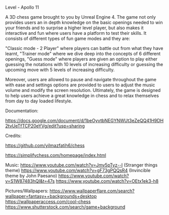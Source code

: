 Level - Apollo 11

A 3D chess game brought to you by Unreal Engine 4. The game not only provides users an in depth knowledge on the basic openings needed to win your friends and to surprise a higher level player, but also makes it interactive and fun where users have a platform to test their skills. It consists of different types of fun game modes and they are:

"Classic mode - 2 Player" where players can battle out from what they have learnt,
"Trainer mode" where we dive deep into the concepts of 6 different openings,
"Guess mode" where players are given an option to play either guessing the notations with 10 levels of increasing difficulty or guessing the upcoming move with 5 levels of increasing difficulty.

Moreover, users are allowed to pause and navigate throughout the game with ease and settings options are provided to users to adjust the music volume and modify the screen resolution. Ultimately, the game is designed to help users achieve a great knowledge in chess and to relax themselves from day to day loaded lifestyle.

Documentation:

https://docs.google.com/document/d/1beOyvtbNEGYNWUt3eZeQQ41H9DH2tvUeTfTCP20eYVg/edit?usp=sharing

Credits:

https://github.com/yilmazfatih6/chess

https://simplifychess.com/homepage/index.html

Music:
https://www.youtube.com/watch?v=Jmv5pTyz--I (Stranger things theme)
https://www.youtube.com/watch?v=gF73gPQQsR4 (Invincible theme by John Paesano)
https://www.youtube.com/watch?v=S1W87483hQI&t=47s
https://www.youtube.com/watch?v=OEtx1ek3-h8

Pictures/Wallpapers:
https://www.wallpaperflare.com/search?wallpaper=fantasy++backgrounds+desktop
https://wallpaperaccess.com/cool-chess
https://www.shutterstock.com/search/game+background
